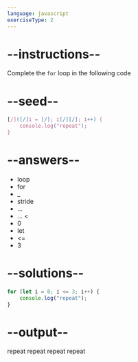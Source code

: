 ```yaml
---
language: javascript
exerciseType: 2
---
```


# --instructions--

Complete the `for` loop in the following code

# --seed--

```javascript
[/]([/]i = [/]; i[/][/]; i++) {
    console.log("repeat");
}
```

# --answers--

- loop
- for 
- _
- stride
- ...
- ... <
- 0
- let 
-  <= 
- 3

# --solutions--

```javascript
for (let i = 0; i <= 3; i++) {
    console.log("repeat");
}
```

# --output--

repeat
repeat
repeat
repeat
